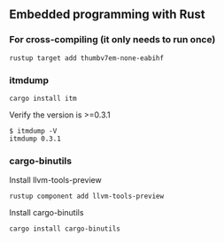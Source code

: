 ## Embedded programming with Rust

### For cross-compiling (it only needs to run once)
```
rustup target add thumbv7em-none-eabihf
```

### itmdump
```
cargo install itm
```
Verify the version is >=0.3.1
```
$ itmdump -V
itmdump 0.3.1
```
### cargo-binutils

Install llvm-tools-preview
```
rustup component add llvm-tools-preview
```
Install cargo-binutils
```
cargo install cargo-binutils
```